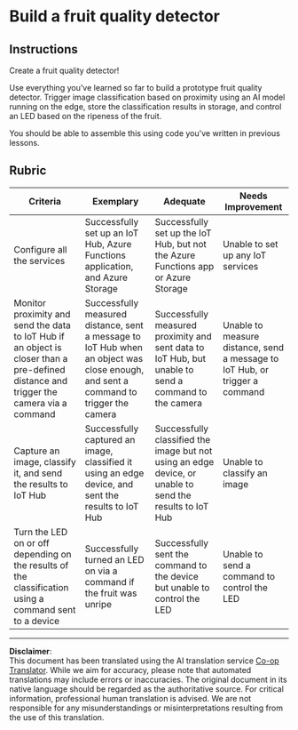 <!--
CO_OP_TRANSLATOR_METADATA:
{
  "original_hash": "1a85e50c33c38dcd2cde2a97d132f248",
  "translation_date": "2025-08-28T19:03:26+00:00",
  "source_file": "4-manufacturing/lessons/4-trigger-fruit-detector/assignment.md",
  "language_code": "en"
}
-->
# Build a fruit quality detector

## Instructions

Create a fruit quality detector!

Use everything you've learned so far to build a prototype fruit quality detector. Trigger image classification based on proximity using an AI model running on the edge, store the classification results in storage, and control an LED based on the ripeness of the fruit.

You should be able to assemble this using code you've written in previous lessons.

## Rubric

| Criteria | Exemplary | Adequate | Needs Improvement |
| -------- | --------- | -------- | ----------------- |
| Configure all the services | Successfully set up an IoT Hub, Azure Functions application, and Azure Storage | Successfully set up the IoT Hub, but not the Azure Functions app or Azure Storage | Unable to set up any IoT services |
| Monitor proximity and send the data to IoT Hub if an object is closer than a pre-defined distance and trigger the camera via a command | Successfully measured distance, sent a message to IoT Hub when an object was close enough, and sent a command to trigger the camera | Successfully measured proximity and sent data to IoT Hub, but unable to send a command to the camera | Unable to measure distance, send a message to IoT Hub, or trigger a command |
| Capture an image, classify it, and send the results to IoT Hub | Successfully captured an image, classified it using an edge device, and sent the results to IoT Hub | Successfully classified the image but not using an edge device, or unable to send the results to IoT Hub | Unable to classify an image |
| Turn the LED on or off depending on the results of the classification using a command sent to a device | Successfully turned an LED on via a command if the fruit was unripe | Successfully sent the command to the device but unable to control the LED | Unable to send a command to control the LED |

---

**Disclaimer**:  
This document has been translated using the AI translation service [Co-op Translator](https://github.com/Azure/co-op-translator). While we aim for accuracy, please note that automated translations may include errors or inaccuracies. The original document in its native language should be regarded as the authoritative source. For critical information, professional human translation is advised. We are not responsible for any misunderstandings or misinterpretations resulting from the use of this translation.